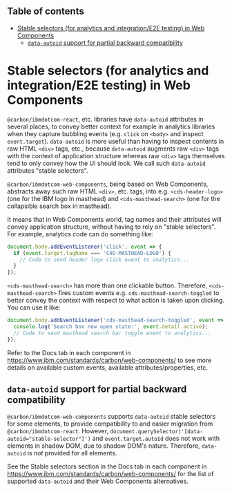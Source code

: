 <!-- START doctoc generated TOC please keep comment here to allow auto update -->
<!-- DON'T EDIT THIS SECTION, INSTEAD RE-RUN doctoc TO UPDATE -->
## Table of contents

- [Stable selectors (for analytics and integration/E2E testing) in Web Components](#stable-selectors-for-analytics-and-integratione2e-testing-in-web-components)
  - [`data-autoid` support for partial backward compatibility](#data-autoid-support-for-partial-backward-compatibility)

<!-- END doctoc generated TOC please keep comment here to allow auto update -->

# Stable selectors (for analytics and integration/E2E testing) in Web Components

`@carbon/ibmdotcom-react`, etc. libraries have `data-autoid` attributes in several places, to convey better context for example in analytics libraries when they capture bubbling events (e.g. `click` on `<body>` and inspect `event.target`). `data-autoid` is more useful than having to inspect contents in raw HTML `<div>` tags, etc., because `data-autoid` augments raw `<div>` tags with the context of application structure whereas raw `<div>` tags themselves tend to only convey how the UI should look. We call such `data-autoid` attributes "stable selectors".

`@carbon/ibmdotcom-web-components`, being based on Web Components, abstracts away such raw HTML `<div>`, etc. tags, into e.g. `<cds-header-logo>` (one for the IBM logo in masthead) and `<cds-masthead-search>` (one for the collapsible search box in masthead).

It means that in Web Components world, tag names and their attributes will convey application structure, without having to rely on "stable selectors". For example, analytics code can do something like:

```javascript
document.body.addEventListener('click', event => {
  if (event.target.tagName === 'C4D-MASTHEAD-LOGO') {
    // Code to send header logo click event to analytics...
  }
});
```

`<cds-masthead-search>` has more than one clickable button. Therefore, `<cds-masthead-search>` fires custom events e.g. `cds-masthead-search-toggled` to better convey the context with respect to what action is taken upon clicking. You can use it like:

```javascript
document.body.addEventListener('cds-masthead-search-toggled', event => {
  console.log('Search box new open state:', event.detail.active);
  // Code to send masthead search bar toggle event to analytics...
});
```

Refer to the Docs tab in each component in https://www.ibm.com/standards/carbon/web-components/ to see more details on available custom events, available attributes/properties, etc.

## `data-autoid` support for partial backward compatibility

`@carbon/ibmdotcom-web-components` supports `data-autoid` stable selectors for some elements, to provide compatibility to and easier migration from `@carbon/ibmdotcom-react`. However, `document.querySelector('[data-autoid="stable-selector"]')` and `event.target.autoId` does not work with elements in shadow DOM, due to shadow DOM's nature. Therefore, `data-autoid` is _not_ provided for all elements.

See the Stable selectors section in the Docs tab in each component in https://www.ibm.com/standards/carbon/web-components/ for the list of supported `data-autoid` and their Web Components alternatives.
